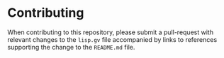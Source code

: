 # Contributing

When contributing to this repository, please submit a pull-request with relevant changes to the `lisp.gv`
file accompanied by links to references supporting the change to the `README.md` file.
